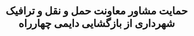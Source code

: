 --- 
case: 4rah 
title: حمایت مشاور معاونت حمل و نقل و ترافیک شهرداری از بازگشایی دایمی چهارراه 
startDate: "1397,08,29" 
endDate: "1397,08,29" 
tag: شهرداری 
media: https://twitter.com/1alpr/status/1064970608004468737 
mediaCredit: توئیتر پیرحسین‌لو 
mediaCreditUrl:  
mediaCaption: لینک توئیت 
mediaCaptionUrl: https://twitter.com/1alpr/status/1064970608004468737 
text: "از متن توئیت: با پیشنهاد «باهمستان» و پیگیری خانم فخاری، بنا شد یکی از مساله‌سازترین نقاط ترافیکی شهر به لحاظ دسترسی پیاده و به ویژه اقشار خاص، دستخوش تغییر شود. چهارراه ولیعصر برای معلولان پایان دنیا بود و برای پیاده‌های کم‌توان و سالمند، کابوس. امیدوارم این بازگشایی، همیشگی و البته ایمن شود."
---
